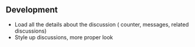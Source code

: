 Development
-------------

- Load all the details about the discussion ( counter, messages, related discussions)
- Style up discussions, more proper look
